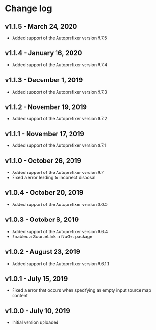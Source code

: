 Change log
==========

## v1.1.5 - March 24, 2020
 * Added support of the Autoprefixer version 9.7.5

## v1.1.4 - January 16, 2020
 * Added support of the Autoprefixer version 9.7.4

## v1.1.3 - December 1, 2019
 * Added support of the Autoprefixer version 9.7.3

## v1.1.2 - November 19, 2019
 * Added support of the Autoprefixer version 9.7.2

## v1.1.1 - November 17, 2019
 * Added support of the Autoprefixer version 9.7.1

## v1.1.0 - October 26, 2019
 * Added support of the Autoprefixer version 9.7
 * Fixed a error leading to incorrect disposal

## v1.0.4 - October 20, 2019
 * Added support of the Autoprefixer version 9.6.5

## v1.0.3 - October 6, 2019
 * Added support of the Autoprefixer version 9.6.4
 * Enabled a SourceLink in NuGet package

## v1.0.2 - August 23, 2019
 * Added support of the Autoprefixer version 9.6.1.1

## v1.0.1 - July 15, 2019
 * Fixed a error that occurs when specifying an empty input source map content

## v1.0.0 - July 10, 2019
 * Initial version uploaded